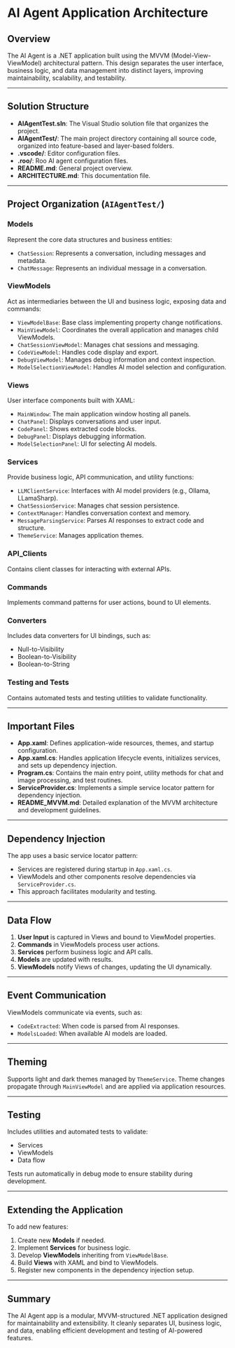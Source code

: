 # AI Agent Application Architecture

## Overview

The AI Agent is a .NET application built using the MVVM (Model-View-ViewModel) architectural pattern. This design separates the user interface, business logic, and data management into distinct layers, improving maintainability, scalability, and testability.

---

## Solution Structure

- **AIAgentTest.sln**: The Visual Studio solution file that organizes the project.
- **AIAgentTest/**: The main project directory containing all source code, organized into feature-based and layer-based folders.
- **.vscode/**: Editor configuration files.
- **.roo/**: Roo AI agent configuration files.
- **README.md**: General project overview.
- **ARCHITECTURE.md**: This documentation file.

---

## Project Organization (`AIAgentTest/`)

### Models
Represent the core data structures and business entities:
- `ChatSession`: Represents a conversation, including messages and metadata.
- `ChatMessage`: Represents an individual message in a conversation.

### ViewModels
Act as intermediaries between the UI and business logic, exposing data and commands:
- `ViewModelBase`: Base class implementing property change notifications.
- `MainViewModel`: Coordinates the overall application and manages child ViewModels.
- `ChatSessionViewModel`: Manages chat sessions and messaging.
- `CodeViewModel`: Handles code display and export.
- `DebugViewModel`: Manages debug information and context inspection.
- `ModelSelectionViewModel`: Handles AI model selection and configuration.

### Views
User interface components built with XAML:
- `MainWindow`: The main application window hosting all panels.
- `ChatPanel`: Displays conversations and user input.
- `CodePanel`: Shows extracted code blocks.
- `DebugPanel`: Displays debugging information.
- `ModelSelectionPanel`: UI for selecting AI models.

### Services
Provide business logic, API communication, and utility functions:
- `LLMClientService`: Interfaces with AI model providers (e.g., Ollama, LLamaSharp).
- `ChatSessionService`: Manages chat session persistence.
- `ContextManager`: Handles conversation context and memory.
- `MessageParsingService`: Parses AI responses to extract code and structure.
- `ThemeService`: Manages application themes.

### API_Clients
Contains client classes for interacting with external APIs.

### Commands
Implements command patterns for user actions, bound to UI elements.

### Converters
Includes data converters for UI bindings, such as:
- Null-to-Visibility
- Boolean-to-Visibility
- Boolean-to-String

### Testing and Tests
Contains automated tests and testing utilities to validate functionality.

---

## Important Files

- **App.xaml**: Defines application-wide resources, themes, and startup configuration.
- **App.xaml.cs**: Handles application lifecycle events, initializes services, and sets up dependency injection.
- **Program.cs**: Contains the main entry point, utility methods for chat and image processing, and test routines.
- **ServiceProvider.cs**: Implements a simple service locator pattern for dependency injection.
- **README_MVVM.md**: Detailed explanation of the MVVM architecture and development guidelines.

---

## Dependency Injection

The app uses a basic service locator pattern:
- Services are registered during startup in `App.xaml.cs`.
- ViewModels and other components resolve dependencies via `ServiceProvider.cs`.
- This approach facilitates modularity and testing.

---

## Data Flow

1. **User Input** is captured in Views and bound to ViewModel properties.
2. **Commands** in ViewModels process user actions.
3. **Services** perform business logic and API calls.
4. **Models** are updated with results.
5. **ViewModels** notify Views of changes, updating the UI dynamically.

---

## Event Communication

ViewModels communicate via events, such as:
- `CodeExtracted`: When code is parsed from AI responses.
- `ModelsLoaded`: When available AI models are loaded.

---

## Theming

Supports light and dark themes managed by `ThemeService`. Theme changes propagate through `MainViewModel` and are applied via application resources.

---

## Testing

Includes utilities and automated tests to validate:
- Services
- ViewModels
- Data flow

Tests run automatically in debug mode to ensure stability during development.

---

## Extending the Application

To add new features:
1. Create new **Models** if needed.
2. Implement **Services** for business logic.
3. Develop **ViewModels** inheriting from `ViewModelBase`.
4. Build **Views** with XAML and bind to ViewModels.
5. Register new components in the dependency injection setup.

---

## Summary

The AI Agent app is a modular, MVVM-structured .NET application designed for maintainability and extensibility. It cleanly separates UI, business logic, and data, enabling efficient development and testing of AI-powered features.